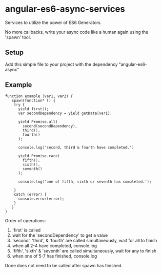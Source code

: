 # angular-es6-async-services
Services to utilize the power of ES6 Generators. 

No more callbacks, write your async code like a human again using the 'spawn' tool. 

## Setup
Add this simple file to your project with the dependency "angular-es6-async"

## Example

```
function example (var1, var2) {
   spawn(function* () {
    try {
      yield first();
      var secondDependency = yield getData(var1);
      
      yield Promise.all(
        second(secondDependency),
        third(),
        fourth()
      );
      
      console.log('second, third & fourth have completed.')
      
      yield Promise.race(
        fifth(),
        sixth(),
        seventh()
      );
      
      console.log('one of fifth, sixth or seventh has completed.');
      
    }
    catch (error) {
      console.error(error);
    }
   }
}
```
  Order of operations:
   1. 'first' is called
   2. wait for the 'secondDependency' to get a value
   3. 'second', 'third', & 'fourth' are called simultaneously, wait for all to finish
   4. when all 2-4 have completed, console.log
   5. 'fifth', 'sixth' & 'seventh' are called simultaneously, wait for any to finish
   6. when one of 5-7 has finished, console.log

Done does not need to be called after spawn has finished.
